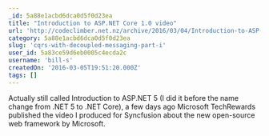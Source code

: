 ```yaml
---
_id: 5a88e1acbd6dca0d5f0d23ea
title: "Introduction to ASP.NET Core 1.0 video"
url: 'http://codeclimber.net.nz/archive/2016/03/04/Introduction-to-ASP-NET-Core-1-0-video.aspx'
category: 5a88e1acbd6dca0d5f0d23ea
slug: 'cqrs-with-decoupled-messaging-part-i'
user_id: 5a83ce59d6eb0005c4ecda2c
username: 'bill-s'
createdOn: '2016-03-05T19:51:20.000Z'
tags: []
---
```


Actually still called Introduction to ASP.NET 5 (I did it before the name change from .NET 5 to .NET Core), a few days ago Microsoft TechRewards published the video I produced for Syncfusion about the new open-source web framework by Microsoft.
